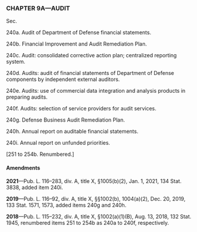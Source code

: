 ### **CHAPTER 9A—AUDIT** ###

Sec.

240a. Audit of Department of Defense financial statements.

240b. Financial Improvement and Audit Remediation Plan.

240c. Audit: consolidated corrective action plan; centralized reporting system.

240d. Audits: audit of financial statements of Department of Defense components by independent external auditors.

240e. Audits: use of commercial data integration and analysis products in preparing audits.

240f. Audits: selection of service providers for audit services.

240g. Defense Business Audit Remediation Plan.

240h. Annual report on auditable financial statements.

240i. Annual report on unfunded priorities.

[251 to 254b. Renumbered.]

#### Amendments ####

**2021**—Pub. L. 116–283, div. A, title X, §1005(b)(2), Jan. 1, 2021, 134 Stat. 3838, added item 240i.

**2019**—Pub. L. 116–92, div. A, title X, §§1002(b), 1004(a)(2), Dec. 20, 2019, 133 Stat. 1571, 1573, added items 240g and 240h.

**2018**—Pub. L. 115–232, div. A, title X, §1002(a)(1)(B), Aug. 13, 2018, 132 Stat. 1945, renumbered items 251 to 254b as 240a to 240f, respectively.